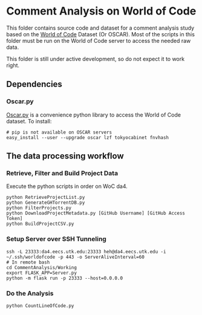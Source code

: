 # Comment Analysis on World of Code

This folder contains source code and dataset for a comment analysis study based on the [World of Code](https://github.com/ssc-oscar) Dataset (Or OSCAR). Most of the scripts in this folder must be run on the World of Code server to access the needed raw data.

This folder is still under active development, so do not expect it to work right.

## Dependencies

### Oscar.py

[Oscar.py](https://github.com/ssc-oscar/oscar.py) is a convenience python library to access the World of Code dataset. To install:

```
# pip is not available on OSCAR servers
easy_install --user --upgrade oscar lzf tokyocabinet fnvhash
```

## The data processing workflow

### Retrieve, Filter and Build Project Data

Execute the python scripts in order on WoC da4.

```
python RetrieveProjectList.py
python GenerateGHTorrentDB.py
python FilterProjects.py
python DownloadProjectMetadata.py [GitHub Username] [GitHub Access Token]
python BuildProjectCSV.py
```

### Setup Server over SSH Tunneling

```
ssh -L 23333:da4.eecs.utk.edu:23333 heh@da4.eecs.utk.edu -i ~/.ssh/worldofcode -p 443 -o ServerAliveInterval=60
# In remote bash
cd CommentAnalysis/Working
export FLASK_APP=Server.py
python -m flask run -p 23333 --host=0.0.0.0
```

### Do the Analysis

```
python CountLineOfCode.py
```